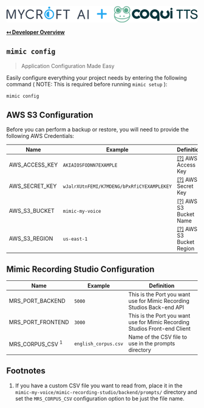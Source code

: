 ![Header Logo](img/header.png "Header Logo")

**[↤ Developer Overview](../README.md#developer-overview)**

`mimic config`
---

> Application Configuration Made Easy

Easily configure everything your project needs by entering the following command ( NOTE: This is required before running `mimic setup` ):

```bash
mimic config
```

AWS S3 Configuration
---

Before you can perform a backup or restore, you will need to provide the following AWS Credentials:

Name           | Example                                    | Definition
---------------|--------------------------------------------|-----------------------------------------------
AWS_ACCESS_KEY | `AKIAIOSFODNN7EXAMPLE`                     | [\[?\]](https://docs.aws.amazon.com/general/latest/gr/aws-sec-cred-types.html) AWS Access Key
AWS_SECRET_KEY | `wJalrXUtnFEMI/K7MDENG/bPxRfiCYEXAMPLEKEY` | [\[?\]](https://docs.aws.amazon.com/general/latest/gr/aws-sec-cred-types.html) AWS Secret Key
AWS_S3_BUCKET  | `mimic-my-voice`                           | [\[?\]](https://docs.aws.amazon.com/AmazonS3/latest/userguide/bucketnamingrules.html) AWS S3 Bucket Name
AWS_S3_REGION  | `us-east-1`                                | [\[?\]](https://docs.aws.amazon.com/general/latest/gr/s3.html) AWS S3 Bucket Region

Mimic Recording Studio Configuration
---

Name                 | Example              | Definition
---------------------|----------------------|-----------------------------------------------
MRS_PORT_BACKEND  | `5000`               | This is the Port you want use for Mimic Recording Studios Back-end API
MRS_PORT_FRONTEND | `3000`               | This is the Port you want use for Mimic Recording Studios Front-end Client
MRS_CORPUS_CSV <sup>1</sup>  | `english_corpus.csv` | Name of the CSV file to use in the prompts directory

Footnotes
---

1. If you have a custom CSV file you want to read from, place it in the `mimic-my-voice/mimic-recording-studio/backend/prompts/` directory and set the `MRS_CORPUS_CSV` configuration option to be just the file name.
